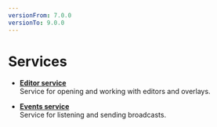 ```yaml
---
versionFrom: 7.0.0
versionTo: 9.0.0
---
```


# Services

- [**Editor service**](editorservice.md)  
  Service for opening and working with editors and overlays.

- [**Events service**](eventsservice/)  
  Service for listening and sending broadcasts.
